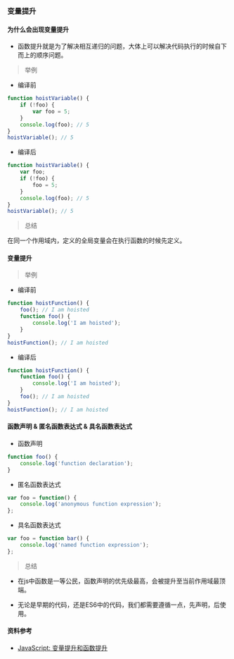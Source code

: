 ### 变量提升

#### 为什么会出现变量提升

- 函数提升就是为了解决相互递归的问题，大体上可以解决代码执行的时候自下而上的顺序问题。
    
> 举例

- 编译前
```javascript
function hoistVariable() {
    if (!foo) {
        var foo = 5;
    }
    console.log(foo); // 5
}
hoistVariable(); // 5
```

- 编译后
```javascript
function hoistVariable() {
    var foo;
    if (!foo) {
        foo = 5;
    }
    console.log(foo); // 5
}
hoistVariable(); // 5
```

> 总结

在同一个作用域内，定义的全局变量会在执行函数的时候先定义。

#### 变量提升

> 举例

- 编译前
```javascript
function hoistFunction() {
    foo(); // I am hoisted
    function foo() {
        console.log('I am hoisted');
    }
}
hoistFunction(); // I am hoisted
```
- 编译后
```javascript
function hoistFunction() {
    function foo() {
        console.log('I am hoisted');
    }
    foo(); // I am hoisted
}
hoistFunction(); // I am hoisted
```

#### 函数声明 & 匿名函数表达式 & 具名函数表达式

- 函数声明
```javascript
function foo() {
    console.log('function declaration');
}
```

- 匿名函数表达式
```javascript
var foo = function() {
    console.log('anonymous function expression');
};
```

- 具名函数表达式
```javascript
var foo = function bar() {
    console.log('named function expression');
};
```

> 总结

- 在js中函数是一等公民，函数声明的优先级最高，会被提升至当前作用域最顶端。

- 无论是早期的代码，还是ES6中的代码，我们都需要遵循一点，先声明，后使用。

#### 资料参考

- [JavaScript: 变量提升和函数提升](https://www.cnblogs.com/liuhe688/p/5891273.html)

